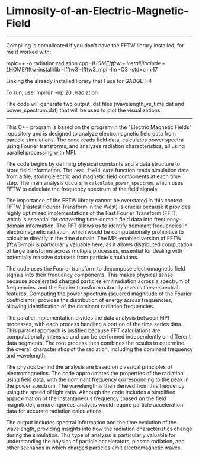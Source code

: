 # Limnosity-of-an-Electric-Magnetic-Field
---------------------
Compiling is complicated if you don't have the FFTW library installed, for me it worked with:

mpic++ -o radiation radiation.cpp -I$HOME/fftw-install/include -L$HOME/fftw-install/lib -lfftw3 -lfftw3_mpi -lm -O3 -std=c++17

Linking the already installed library that I use for GADGET-4

To run, use: mpirun -np 20 ./radiation

The code will generate two output .dat files (wavelength_vs_time.dat and power_spectrum.dat) that will be used to plot the visualizations.

---------------------
This C++ program is based on the program in the "Electric Magnetic Fields" repository and is designed to analyze electromagnetic field data from particle simulations. The code reads field data, calculates power spectra using Fourier transforms, and analyzes radiation characteristics, all using parallel processing with MPI.

The code begins by defining physical constants and a data structure to store field information. The `read_field_data` function reads simulation data from a file, storing electric and magnetic field components at each time step. The main analysis occurs in `calculate_power_spectrum`, which uses FFTW to calculate the frequency spectrum of the field signals.

The importance of the FFTW library cannot be overstated in this context. FFTW (Fastest Fourier Transform in the West) is crucial because it provides highly optimized implementations of the Fast Fourier Transform (FFT), which is essential for converting time-domain field data into frequency-domain information. The FFT allows us to identify dominant frequencies in electromagnetic radiation, which would be computationally prohibitive to calculate directly in the time domain. The MPI-enabled version of FFTW (fftw3-mpi) is particularly valuable here, as it allows distributed computation of large transforms across multiple processes, essential for dealing with potentially massive datasets from particle simulations.

The code uses the Fourier transform to decompose electromagnetic field signals into their frequency components. This makes physical sense because accelerated charged particles emit radiation across a spectrum of frequencies, and the Fourier transform naturally reveals these spectral features. Computing the power spectrum (squared magnitude of the Fourier coefficients) provides the distribution of energy across frequencies, allowing identification of the dominant radiation frequencies.

The parallel implementation divides the data analysis between MPI processes, with each process handling a portion of the time series data. This parallel approach is justified because FFT calculations are computationally intensive and can be performed independently on different data segments. The root process then combines the results to determine the overall characteristics of the radiation, including the dominant frequency and wavelength.

The physics behind the analysis are based on classical principles of electromagnetics. The code approximates the properties of the radiation using field data, with the dominant frequency corresponding to the peak in the power spectrum. The wavelength is then derived from this frequency using the speed of light ratio. Although the code includes a simplified approximation of the instantaneous frequency (based on the field magnitude), a more rigorous analysis would require particle acceleration data for accurate radiation calculations.

The output includes spectral information and the time evolution of the wavelength, providing insights into how the radiation characteristics change during the simulation. This type of analysis is particularly valuable for understanding the physics of particle accelerators, plasma radiation, and other scenarios in which charged particles emit electromagnetic waves.
